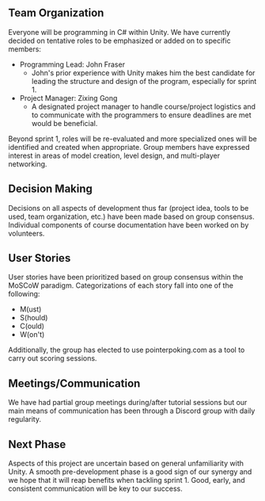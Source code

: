 ## Team Organization

Everyone will be programming in C# within Unity. We have currently decided on tentative roles to be emphasized or added on to specific members:

* Programming Lead: John Fraser 
  - John's prior experience with Unity makes him the best candidate for leading the structure and design of the program, especially for sprint 1.
* Project Manager: Zixing Gong
  - A designated project manager to handle course/project logistics and to communicate with the programmers to ensure deadlines are met would be beneficial.

Beyond sprint 1, roles will be re-evaluated and more specialized ones will be identified and created when appropriate. Group members have expressed interest in areas of model creation, level design, and multi-player networking.

## Decision Making

Decisions on all aspects of development thus far (project idea, tools to be used, team organization, etc.) have been made based on group consensus. Individual components of course documentation have been worked on by volunteers.

## User Stories

User stories have been prioritized based on group consensus within the MoSCoW paradigm. Categorizations of each story fall into one of the following:
* M(ust)
* S(hould)
* C(ould)
* W(on't)

Additionally, the group has elected to use pointerpoking.com as a tool to carry out scoring sessions.

## Meetings/Communication

We have had partial group meetings during/after tutorial sessions but our main means of communication has been through a Discord group with daily regularity.

## Next Phase
Aspects of this project are uncertain based on general unfamiliarity with Unity. A smooth pre-development phase is a good sign of our synergy and we hope that it will reap benefits when tackling sprint 1. Good, early, and consistent communication will be key to our success.
